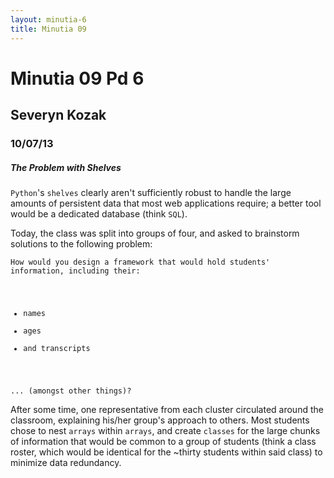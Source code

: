 ```yaml
---
layout: minutia-6
title: Minutia 09
---
```


# Minutia 09 Pd 6
## Severyn Kozak
### 10/07/13
    
 
##### The Problem with Shelves
`Python`'s `shelves` clearly aren't sufficiently robust to handle the large
amounts of persistent data that most web applications require; a better tool
would be a dedicated database (think `SQL`). 

Today, the class was split into groups of four, and asked to brainstorm solutions
to the following problem: 

<code>How would you design a framework that would hold students'
information, including their:
+ names
+ ages
+ and transcripts  

... (amongst other things)?</code>

After some time, one representative from each cluster circulated around the classroom,
explaining his/her group's approach to others. Most students chose to nest `arrays` within `arrays`,
and create `classes` for the large chunks of information that would be common to a group
of students (think a class roster, which would be identical for the ~thirty students 
within said class) to minimize data redundancy.
